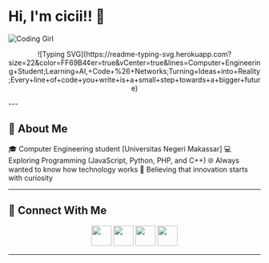 #  Hi, I'm cicii!! 👋
![Coding Girl](https://i.gifer.com/tHh.gif)
<p align="center">
![Typing SVG](https://readme-typing-svg.herokuapp.com?size=22&color=FF69B4&center=true&vCenter=true&lines=Computer+Engineering+Student;Learning+AI,+Code+%26+Networks;Turning+Ideas+into+Reality;Every+line+of+code+you+write+is+a+small+step+towards+a+bigger+future)
</p>
---

## 🌸 About Me
🎓 Computer Engineering student [Universitas Negeri Makassar]
💻 Exploring Programming (JavaScript, Python, PHP, and C++)
🌐 Always wanted to know how technology works
🚀 Believing that innovation starts with curiosity

---
## 💌 Connect With Me
<p align="center">
<a href="https://www.linkedin.com/in/susi-tekom-e-716268384/"><img src="https://skillicons.dev/icons?i=linkedin" height="40"/></a>
<a href="https://www.instagram.com/susiiayy?igsh=M3ZxeDY2cjlucnd0&utm_source=qr"><img src="https://skillicons.dev/icons?i=instagram" height="40"/></a>
<a href="https://www.tiktok.com/@iniciciwww?_t=ZS-8zpjRvI1EEy&_r=1"><img src="https://skillicons.dev/icons?i=tiktok" height="40"/></a>
<a href="https://github.com/cicicantipp"><img src="https://skillicons.dev/icons?i=github" height="40"/></a>
</p>

---
